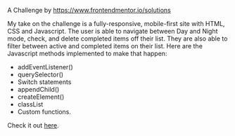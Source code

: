 A Challenge by https://www.frontendmentor.io/solutions

My take on the challenge is a fully-responsive, mobile-first site with HTML, CSS and Javascript.
The user is able to navigate between Day and Night mode, check, and delete completed items off their list. They are also able to filter between active and completed items on their list. Here are the Javascript methods implemented to make that happen:
* addEventListener()
* querySelector()
* Switch statements
* appendChild()
* createElement()
* classList
* Custom functions.

Check it out [here](https://to-do-app-teal-theta.vercel.app/?).
